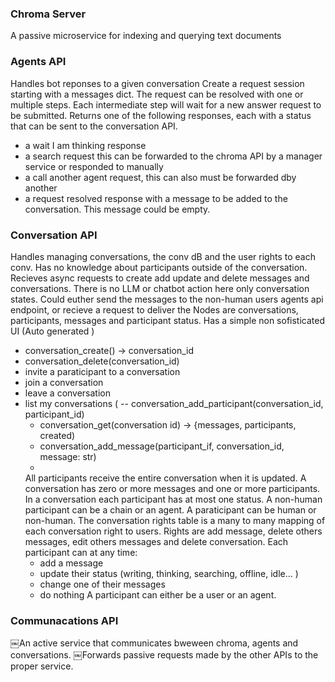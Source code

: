 ### Chroma Server 
A passive microservice for indexing and querying text documents 
### Agents API 
Handles bot reponses to a given conversation
Create a request session starting with a messages dict. The request can be resolved with one or multiple steps. Each intermediate step will wait for a new answer  request to be submitted. 
Returns one of the following responses, each with a status that can be sent to the conversation API. 
- a wait I am thinking response 
- a search request  this can be forwarded to the chroma API by a manager service or responded to manually 
- a call another agent request, this can also must be forwarded dby another 
- a request resolved response with a message to be added to the conversation. This message could be empty. 

### Conversation API 
Handles managing  conversations,  the conv dB and the user rights to each conv. Has no knowledge about participants outside of the conversation. 
Recieves async requests to create add update and delete messages and conversations. 
There is no LLM or chatbot action here only conversation states. 
Could euther send the messages to the non-human users agents api endpoint, or recieve a request to deliver the 
Nodes are conversations, participants, messages  and participant status. 
Has a simple non sofisticated  UI (Auto generated ) 
 
- conversation_create() -> conversation_id
- conversation_delete(conversation_id)
- invite a paraticipant to a conversation 
- join a conversation 
- leave a conversation 
- list my conversations ( 
-- conversation_add_participant(conversation_id, participant_id)
	- conversation_get(conversation id) -> {messages, participants, created) 
	- conversation_add_message(participant_if, conversation_id, message: str) 
	-
	All participants receive the entire conversation when it is updated. 
	A conversation has zero or more messages and one or more participants. 
	In a conversation each participant has at most one status. 
	A non-human participant can be a chain or an agent. 
	A paraticipant can be human or non-human. 
	The conversation rights table is a many to many  mapping of each conversation right  to users. Rights are add message, delete others messages, edit others messages and delete conversation. 
	Each participant can at any time:
	- add a message
	- update their status (writing, thinking, searching, offline, idle... )
	- change one of their messages 
	- do nothing 
	A participant can either be a user or an agent. 

### Communacations API 
￼An active service that communicates bweween chroma, agents and conversations. 
￼Forwards passive requests made by the other APIs to the proper service. 
